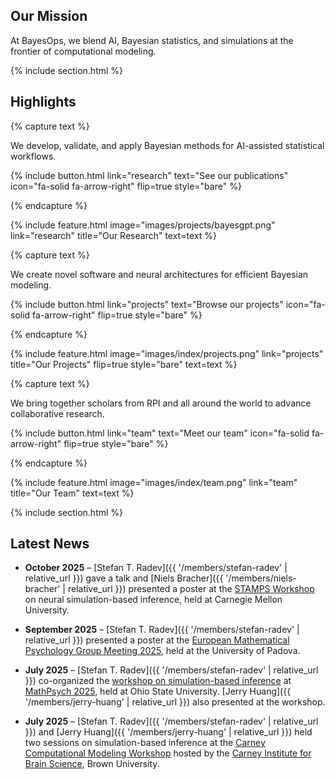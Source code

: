 ---
---

## Our Mission

At BayesOps, we blend AI, Bayesian statistics, and simulations at the frontier of computational modeling. 

{% include section.html %}

## Highlights

{% capture text %}

We develop, validate, and apply Bayesian methods for AI-assisted statistical workflows.

{%
  include button.html
  link="research"
  text="See our publications"
  icon="fa-solid fa-arrow-right"
  flip=true
  style="bare"
%}

{% endcapture %}

{%
  include feature.html
  image="images/projects/bayesgpt.png"
  link="research"
  title="Our Research"
  text=text
%}

{% capture text %}

We create novel software and neural architectures for efficient Bayesian modeling.

{%
  include button.html
  link="projects"
  text="Browse our projects"
  icon="fa-solid fa-arrow-right"
  flip=true
  style="bare"
%}

{% endcapture %}

{%
  include feature.html
  image="images/index/projects.png"
  link="projects"
  title="Our Projects"
  flip=true
  style="bare"
  text=text
%}

{% capture text %}

We bring together scholars from RPI and all around the world to advance collaborative research.

{%
  include button.html
  link="team"
  text="Meet our team"
  icon="fa-solid fa-arrow-right"
  flip=true
  style="bare"
%}

{% endcapture %}

{%
  include feature.html
  image="images/index/team.png"
  link="team"
  title="Our Team"
  text=text
%}

{% include section.html %}

## Latest News

- **October 2025** – [Stefan T. Radev]({{ '/members/stefan-radev' | relative_url }}) gave a talk and [Niels Bracher]({{ '/members/niels-bracher' | relative_url }}) presented a poster at the [STAMPS Workshop](https://www.cmu.edu/dietrich/statistics-datascience/stamps/workshop/index.html) on neural simulation-based inference, held at Carnegie Mellon University.

- **September 2025** – [Stefan T. Radev]({{ '/members/stefan-radev' | relative_url }}) presented a poster at the [European Mathematical Psychology Group Meeting 2025](https://psychometrics-laboratory.psy.unipd.it/EMPG2025/), held at the University of Padova.

- **July 2025** – [Stefan T. Radev]({{ '/members/stefan-radev' | relative_url }}) co-organized the [workshop on simulation-based inference](https://sites.google.com/view/sbi-workshop-mathpsych2025/home) at [MathPsych 2025](https://mathpsych.org/conference/2025/), held at Ohio State University. [Jerry Huang]({{ '/members/jerry-huang' | relative_url }}) also presented at the workshop.

- **July 2025** – [Stefan T. Radev]({{ '/members/stefan-radev' | relative_url }}) and [Jerry Huang]({{ '/members/jerry-huang' | relative_url }}) held two sessions on simulation-based inference at the [Carney Computational Modeling Workshop](https://ccbs.carney.brown.edu/training-education/competitions) hosted by the [Carney Institute for Brain Science](https://www.brown.edu/carney/), Brown University.